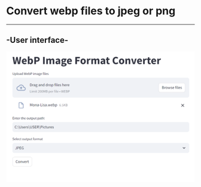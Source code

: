 # Convert webp files to jpeg or png
---------------------------------  
## -User interface-  
![image](https://github.com/Parrot222/Webp-Image-Format-Converter/blob/main/webp-converter.png)  
